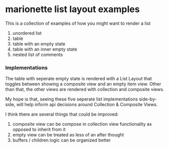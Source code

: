 marionette list layout examples
===================

This is a collection of examples of how you might want to render a list

1. unordered list
2. table
3. table with an empty state
4. table with an inner empty state
5. nested list of comments

### Implementations

The table with seperate empty state is rendered with a List Layout that toggles between showing a composite view and an empty item view. Other than that, the other views are rendered with collection and composite views.

My hope is that, seeing these five seperate list implementations side-by-side, will help inform api decisions around Collection & Composite Views. 

I think there are several things that could be improved:
1. composite view can be compose in collection view functionality as opposed to inherit from it
2. empty view can be treated as less of an after thought
3. buffers / children logic can be organized better
